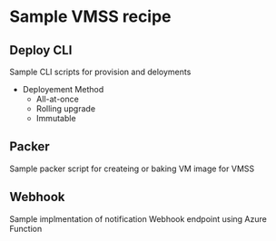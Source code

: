 # Sample VMSS recipe

## Deploy CLI

Sample CLI scripts for provision and deloyments

- Deployement Method
    - All-at-once
    - Rolling upgrade
    - Immutable

## Packer

Sample packer script for createing or baking VM image for VMSS

## Webhook

Sample implmentation of notification Webhook endpoint using Azure Function 
